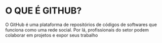# O QUE É GITHUB?

O GitHub é uma plataforma de repositórios de códigos de softwares que funciona como uma rede social. Por lá, profissionais do setor podem colaborar em projetos e expor seus trabalho
